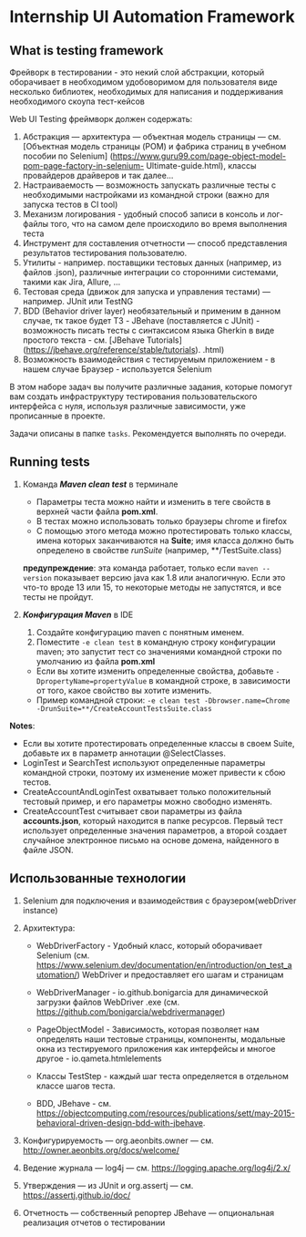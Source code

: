 # Internship UI Automation Framework

## What is testing framework

Фрейворк в тестировании - это некий слой абстракции, который оборачивает в необходимом удобоворимом для пользователя виде несколько 
библиотек, необходимых для написания и поддерживания необходимого скоупа тест-кейсов

Web UI Testing фреймворк должен содержать:

1. Абстракция — архитектура — объектная модель страницы — см. [Объектная модель страницы (POM) и фабрика страниц в учебном пособии по Selenium] (https://www.guru99.com/page-object-model-pom-page-factory-in-selenium- Ultimate-guide.html), классы провайдеров драйверов и так далее...
2. Настраиваемость — возможность запускать различные тесты с необходимыми настройками из командной строки (важно для запуска тестов в CI 
   tool)
3. Механизм логирования - удобный способ записи в консоль и лог-файлы того, что на самом деле происходило во время выполнения теста
4. Инструмент для составления отчетности — способ представления результатов тестирования пользователю.
5. Утилиты - например. поставщики тестовых данных (например, из файлов .json), различные интеграции со сторонними системами, такими как Jira, Allure, ...
6. Тестовая среда (движок для запуска и управления тестами) — например. JUnit или TestNG
7. BDD (Behavior driver layer) необязательный и применим в данном случае, тк такое будет ТЗ - JBehave (поставляется с JUnit) - возможность 
   писать тесты с синтаксисом языка Gherkin в виде простого текста - см. [JBehave Tutorials] (https://jbehave.org/reference/stable/tutorials). .html)
8. Возможность взаимодействия с тестируемым приложением - в нашем случае Браузер - используется Selenium

В этом наборе задач вы получите различные задания, которые помогут вам создать инфраструктуру тестирования пользовательского интерфейса с 
нуля, используя различные зависимости, уже прописанные в проекте.

Задачи описаны в папке `tasks`. Рекомендуется выполнять по очереди.

## Running tests

1. Команда ***Maven clean test*** в терминале
   - Параметры теста можно найти и изменить в теге свойств в верхней части файла **pom.xml**.
   - В тестах можно использовать только браузеры chrome и firefox
   - С помощью этого метода можно протестировать только классы, имена которых заканчиваются на **Suite**; имя класса должно быть определено в свойстве *runSuite* (например, **/TestSuite.class)

   **предупреждение**: эта команда работает, только если `maven --version` показывает версию java как 1.8 или аналогичную. Если это что-то вроде 13 или 15, то некоторые методы не запустятся, и все тесты не пройдут.

2. ***Конфигурация Maven*** в IDE
   1. Создайте конфигурацию maven с понятным именем.
   2. Поместите `-e clean test` в командную строку конфигурации maven; это запустит тест со значениями командной строки по умолчанию из 
      файла **pom.xml**

   - Если вы хотите изменить определенные свойства, добавьте `-DpropertyName=propertyValue` в командной строке, в зависимости от того, какое свойство вы хотите изменить.
   - Пример командной строки: `-e clean test -Dbrowser.name=Chrome -DrunSuite=**/CreateAccountTestsSuite.class`

**Notes**:

- Если вы хотите протестировать определенные классы в своем Suite, добавьте их в параметр аннотации @SelectClasses.
- LoginTest и SearchTest используют определенные параметры командной строки, поэтому их изменение может привести к сбою тестов.
- CreateAccountAndLoginTest охватывает только положительный тестовый пример, и его параметры можно свободно изменять.
- CreateAccountTest считывает свои параметры из файла **accounts.json**, который находится в папке ресурсов. Первый тест использует определенные значения параметров, а второй создает случайное электронное письмо на основе домена, найденного в файле JSON.

## Использованные технологии

1. Selenium для подключения и взаимодействия с браузером(webDriver instance)

2. Архитектура:

   - WebDriverFactory - Удобный класс, который оборачивает Selenium (см. https://www.selenium.dev/documentation/en/introduction/on_test_automation/) WebDriver и предоставляет его шагам и страницам

   - WebDriverManager - io.github.bonigarcia для динамической загрузки файлов WebDriver .exe (см. https://github.com/bonigarcia/webdrivermanager)

   - PageObjectModel - Зависимость, которая позволяет нам определять наши тестовые страницы, компоненты, модальные окна из тестируемого приложения как интерфейсы и многое другое - io.qameta.htmlelements

   - Классы TestStep - каждый шаг теста определяется в отдельном классе шагов теста.

   - BDD, JBehave - см. https://objectcomputing.com/resources/publications/sett/may-2015-behavioral-driven-design-bdd-with-jbehave.

3. Конфигурируемость — org.aeonbits.owner — см. http://owner.aeonbits.org/docs/welcome/

4. Ведение журнала — log4j — см. https://logging.apache.org/log4j/2.x/

5. Утверждения — из JUnit и org.assertj — см. https://assertj.github.io/doc/

6. Отчетность — собственный репортер JBehave — опциональная реализация отчетов о тестировании
